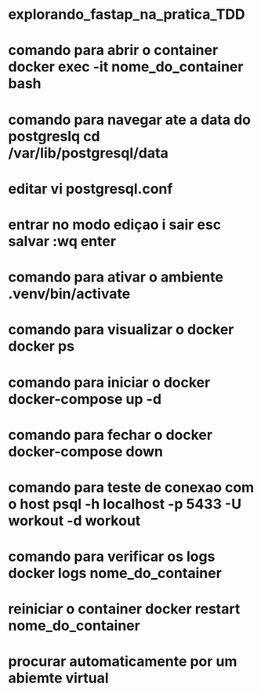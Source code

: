 # explorando_fastap_na_pratica_TDD
# comando para abrir o container docker exec -it nome_do_container bash
# comando para navegar ate a data do postgreslq cd /var/lib/postgresql/data
# editar vi postgresql.conf
# entrar no modo ediçao i sair esc salvar :wq enter
# comando para ativar o ambiente .venv/bin/activate
# comando para visualizar o docker docker ps
# comando para iniciar o docker docker-compose up -d 
# comando para fechar o docker docker-compose down
# comando para teste de conexao com o host psql -h localhost -p 5433 -U workout -d workout
# comando para verificar os logs docker logs nome_do_container
# reiniciar o container docker restart nome_do_container
# procurar automaticamente por um abiemte virtual
